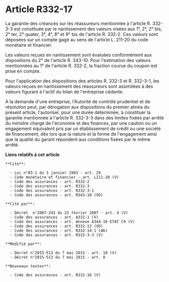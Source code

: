 # Article R332-17

La garantie des créances sur les réassureurs mentionnée à l'article R. 332-3-3 est constituée par le nantissement des valeurs
visées aux 1°, 2°, 2° bis, 2° ter, 2° quater, 3°, 4°, 8° et 9° bis de l'article R. 332-2. Ces valeurs sont déposées sur un
compte gagé au sens de l'article L. 211-20 du code monétaire et financier. 

Les valeurs reçues en nantissement sont évaluées conformément aux dispositions du 2° de l'article R. 343-10. Pour
l'estimation des valeurs mentionnées au 1° de l'article R. 332-2, la fraction courue du coupon est prise en compte. 

Pour l'application des dispositions des articles R. 332-3 et R. 332-3-1, les valeurs reçues en nantissement des réassureurs
sont assimilées à des valeurs figurant à l'actif du bilan de l'entreprise cédante. 

A la demande d'une entreprise, l'Autorité de contrôle prudentiel et de résolution peut, par dérogation aux dispositions du
premier alinéa du présent article, l'autoriser, pour une durée déterminée, à constituer la garantie mentionnée à l'article R.
332-3-3 dans des limites fixées par arrêté du ministre chargé de l'économie et des finances, par une caution ou un engagement
équivalent pris par un établissement de crédit ou une société de financement, dès lors que la nature et la forme de
l'engagement ainsi que la qualité du garant répondent aux conditions fixées par le même arrêté.

**Liens relatifs à cet article**

	**Cite**:

	  - Loi n°83-1 du 3 janvier 1983 - art. 29
	  - Code monétaire et financier - art. L211-20 (V)
	  - Code des assurances - art. R332-2
	  - Code des assurances - art. R332-3
	  - Code des assurances - art. R332-3-1
	  - Code des assurances - art. R343-10 (VD)

	**Cité par**:

	  - Décret  n°2007-243 du 23 février 2007 - art. 4 (V)
	  - Code des assurances - art. A332-1 (V)
	  - Code des assurances - art. Annexe A344-10 ETAT C9 (V)
	  - Code des assurances - art. R332-13 (VD)
	  - Code des assurances - art. R332-14-1 (Ab)
	  - Code des assurances - art. R332-3-3 (V)

	**Modifié par**:

	  - Décret n°2015-513 du 7 mai 2015 - art. 10 (V)
	  - Décret n°2015-513 du 7 mai 2015 - art. 8

	**Nouveaux textes**:

	  - Code des assurances - art. R332-16 (V)
